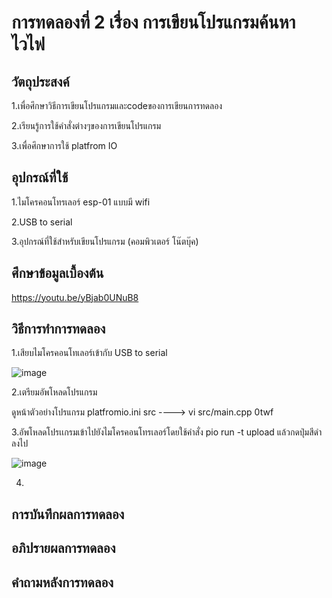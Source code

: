 # การทดลองที่ 2 เรื่อง การเขียนโปรแกรมค้นหาไวไฟ

## วัตถุประสงค์
1.เพื่อศึกษาวิธีการเขียนโปรแกรมและcodeของการเขียนการทดลอง 
 
 2.เรียนรู้การใช้คำสั่งต่างๆของการเขียนโปรแกรม
 
 3.เพื่อศึกษาการใช้ platfrom IO
## อุปกรณ์ที่ใช้
   1.ไมโครคอนโทรเลอร์ esp-01 แบบมี wifi
  
  2.USB to serial
  
  3.อุปกรณ์ที่ใช้สำหรับเขียนโปรแกรม (คอมพิวเตอร์ โน๊ตบุ๊ค) 

## ศึกษาข้อมูลเบื้องต้น
https://youtu.be/yBjab0UNuB8
## วิธีการทำการทดลอง
  1.เสียบไมโครคอนโทเลอร์เข้ากับ USB to serial
  
  ![image](https://user-images.githubusercontent.com/80879829/112275297-0cb22180-8cb2-11eb-9a5b-5272312e3d28.png)
 
 2.เตรียมอัพโหลดโปรแกรม
   
  ดูหน้าตัวอย่างโปรแกรม platfromio.ini src ----> vi src/main.cpp  0twf
  
 3.อัพโหลดโปรเเกรมเข้าไปยังไมโครคอนโทรเลอร์โดยใช้คำสั่ง pio run -t upload แล้วกดปุ่มสีดำลงไป 

![image](https://user-images.githubusercontent.com/80879829/112279829-eb076900-8cb6-11eb-86cc-847e3a6f90ce.png)


4. 
## การบันทึกผลการทดลอง
## อภิปรายผลการทดลอง 
## คำถามหลังการทดลอง
